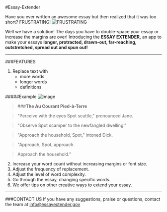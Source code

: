 #Essay-Extender

Have you ever written an awesome essay but then realized that it was too short? 
FRUSTRATING! 
![FRUSTRATING](http://www.esc4.net/users/0258/frustrated-student.jpg)

Well we have a solution! The days you have to double-space your essay or increase the margins are over! Introducing the **ESSAY EXTENDER,** an app to make your essays **longer, protracted, drawn-out, far-reaching, outstretched, spread out and spun out!**


****


###FEATURES
1. Replace text with
	* more words
	* longer words
	* definitions

#####Example
![image](http://www.tagnwag.com/layout-new/seespotrun-phrase.jpg)

>###**The Au Courant Pied-à-Terre**

>"Perceive with the eyes Spot scuttle," pronounced Jane.

>"Observe Spot scamper to the newfangled dwelling."

>"Approach the household, Spot," intoned Dick.

>"Approach, Spot, approach.

>Approach the household."

2. Increase your word count without increasing margins or font size.
3. Adjust the frequency of replacement.
4. Adjust the level of word complexity.
5. Go through the essay, changing specific words.
6. We offer tips on other creative ways to extend your essay.

****

###CONTACT US
If you have any suggestions, praise or questions, contact the team at info@essayextender.gov